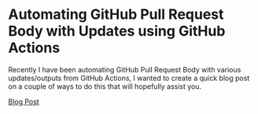 # Automating GitHub Pull Request Body with Updates using GitHub Actions
Recently I have been automating GitHub Pull Request Body with various updates/outputs from GitHub Actions, I wanted to create a quick blog post on a couple of ways to do this that will hopefully assist you. 

[Blog Post](https://thomasthornton.cloud/2024/04/18/update-github-pull-request-body-using-github-actions/)
